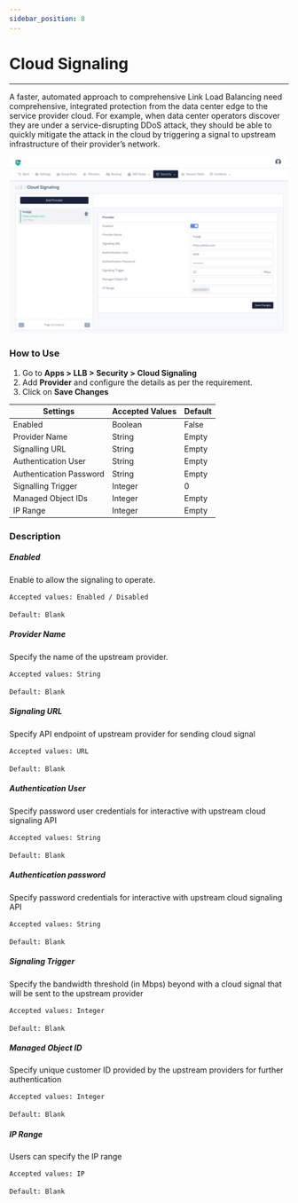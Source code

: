 ```yaml
---
sidebar_position: 8
---
```



# Cloud Signaling

---

A faster, automated approach to comprehensive Link Load Balancing need comprehensive, integrated protection from the data center edge to the service provider cloud. For example, when data center operators discover they are under a service-disrupting DDoS attack, they should be able to quickly mitigate the attack in the cloud by triggering a signal to upstream infrastructure of their provider’s network. 

![signaling_settings](/img/llb/v8/llb_cloud_signaling.png)

### How to Use

1. Go to **Apps > LLB > Security > Cloud Signaling**
2. Add **Provider** and configure the details as per the requirement.
3. Click on **Save Changes**


| Settings                | Accepted Values  | Default |
|-------------------------|------------------|---------|
| Enabled                 | Boolean          | False   |
| Provider Name           | String           | Empty   |
| Signalling URL          | String           | Empty   |
| Authentication User     | String           | Empty   |
| Authentication Password | String           | Empty   |
| Signalling Trigger      | Integer          | 0       |
| Managed Object IDs      | Integer          | Empty   |
| IP Range                | Integer          | Empty   |

### Description

##### **Enabled**

Enable to allow the signaling to operate.

    Accepted values: Enabled / Disabled

    Default: Blank

##### **Provider Name**

Specify the name of the upstream provider.

    Accepted values: String

    Default: Blank

##### **Signaling URL**

Specify API endpoint of upstream provider for sending cloud signal

    Accepted values: URL

    Default: Blank

##### **Authentication User**

Specify password user credentials for interactive with upstream cloud signaling API

    Accepted values: String

    Default: Blank

##### **Authentication password**

Specify password credentials for interactive with upstream cloud signaling API

    Accepted values: String

    Default: Blank

##### **Signaling Trigger**

Specify the bandwidth threshold (in Mbps) beyond with a cloud signal that will be sent to the upstream provider

    Accepted values: Integer

    Default: Blank

##### **Managed Object ID**

Specify unique customer ID provided by the upstream providers for further authentication

    Accepted values: Integer

    Default: Blank

##### **IP Range**

Users can specify the IP range

    Accepted values: IP

    Default: Blank
